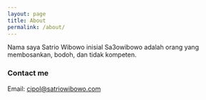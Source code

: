 ```yaml
---
layout: page
title: About
permalink: /about/
---
```


Nama saya Satrio Wibowo inisial Sa3owibowo adalah orang yang membosankan, bodoh, dan tidak kompeten.

### Contact me

Email: [cipol@satriowibowo.com](mailto:cipol@satriowibowo.com)
